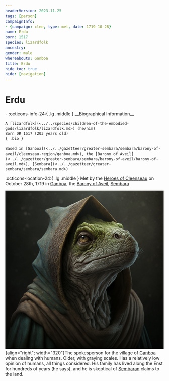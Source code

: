 ```yaml
---
headerVersion: 2023.11.25
tags: [person]
campaignInfo:
- {campaign: clee, type: met, date: 1719-10-28}
name: Erdu
born: 1517
species: lizardfolk
ancestry:
gender: male
whereabouts: Ganboa
title: Erdu
hide_toc: true
hide: [navigation]
---
```

# Erdu
<div class="grid cards ext-narrow-margin ext-one-column" markdown>
- :octicons-info-24:{ .lg .middle } __Biographical Information__

    A [lizardfolk](<../../species/children-of-the-embodied-gods/lizardfolk/lizardfolk.md>) (he/him)  
    Born DR 1517 (203 years old)  
    { .bio }

    Based in [Ganboa](<../../gazetteer/greater-sembara/sembara/barony-of-aveil/cleenseau-region/ganboa.md>), the [Barony of Aveil](<../../gazetteer/greater-sembara/sembara/barony-of-aveil/barony-of-aveil.md>), [Sembara](<../../gazetteer/greater-sembara/sembara/sembara.md>)
</div>



:octicons-location-24:{ .lg .middle } Met by the [Heroes of Cleenseau](<../pcs/cleenseau/heroes-of-cleenseau.md>) on October 28th, 1719 in [Ganboa](<../../gazetteer/greater-sembara/sembara/barony-of-aveil/cleenseau-region/ganboa.md>), the [Barony of Aveil](<../../gazetteer/greater-sembara/sembara/barony-of-aveil/barony-of-aveil.md>), [Sembara](<../../gazetteer/greater-sembara/sembara/sembara.md>)  


![Lizardfolk Erdu](../../assets/lizardfolk-erdu.png){align="right"; width="320"}The spokesperson for the village of [Ganboa](<../../gazetteer/greater-sembara/sembara/barony-of-aveil/cleenseau-region/ganboa.md>) when dealing with humans. Older, with graying scales. Has a relatively low opinion of humans, all things considered. His family has lived along the Enst for hundreds of years (he says), and he is skeptical of [Sembaran](<../../gazetteer/greater-sembara/sembara/sembara.md>) claims to the land. 


